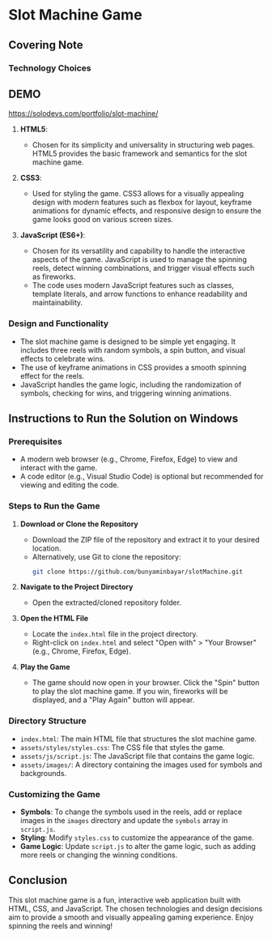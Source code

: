 # Slot Machine Game

## Covering Note

### Technology Choices

## DEMO 

https://solodevs.com/portfolio/slot-machine/


1. **HTML5**: 
   - Chosen for its simplicity and universality in structuring web pages. HTML5 provides the basic framework and semantics for the slot machine game.

2. **CSS3**:
   - Used for styling the game. CSS3 allows for a visually appealing design with modern features such as flexbox for layout, keyframe animations for dynamic effects, and responsive design to ensure the game looks good on various screen sizes.

3. **JavaScript (ES6+)**:
   - Chosen for its versatility and capability to handle the interactive aspects of the game. JavaScript is used to manage the spinning reels, detect winning combinations, and trigger visual effects such as fireworks.
   - The code uses modern JavaScript features such as classes, template literals, and arrow functions to enhance readability and maintainability.

### Design and Functionality
- The slot machine game is designed to be simple yet engaging. It includes three reels with random symbols, a spin button, and visual effects to celebrate wins.
- The use of keyframe animations in CSS provides a smooth spinning effect for the reels.
- JavaScript handles the game logic, including the randomization of symbols, checking for wins, and triggering winning animations.

## Instructions to Run the Solution on Windows

### Prerequisites
- A modern web browser (e.g., Chrome, Firefox, Edge) to view and interact with the game.
- A code editor (e.g., Visual Studio Code) is optional but recommended for viewing and editing the code.

### Steps to Run the Game

1. **Download or Clone the Repository**
   - Download the ZIP file of the repository and extract it to your desired location.
   - Alternatively, use Git to clone the repository:
     ```bash
     git clone https://github.com/bunyaminbayar/slotMachine.git
     ```

2. **Navigate to the Project Directory**
   - Open the extracted/cloned repository folder.

3. **Open the HTML File**
   - Locate the `index.html` file in the project directory.
   - Right-click on `index.html` and select "Open with" > "Your Browser" (e.g., Chrome, Firefox, Edge).

4. **Play the Game**
   - The game should now open in your browser. Click the "Spin" button to play the slot machine game. If you win, fireworks will be displayed, and a "Play Again" button will appear.

### Directory Structure
- `index.html`: The main HTML file that structures the slot machine game.
- `assets/styles/styles.css`: The CSS file that styles the game.
- `assets/js/script.js`: The JavaScript file that contains the game logic.
- `assets/images/`: A directory containing the images used for symbols and backgrounds.

### Customizing the Game
- **Symbols**: To change the symbols used in the reels, add or replace images in the `images` directory and update the `symbols` array in `script.js`.
- **Styling**: Modify `styles.css` to customize the appearance of the game.
- **Game Logic**: Update `script.js` to alter the game logic, such as adding more reels or changing the winning conditions.

## Conclusion

This slot machine game is a fun, interactive web application built with HTML, CSS, and JavaScript. The chosen technologies and design decisions aim to provide a smooth and visually appealing gaming experience. Enjoy spinning the reels and winning!
